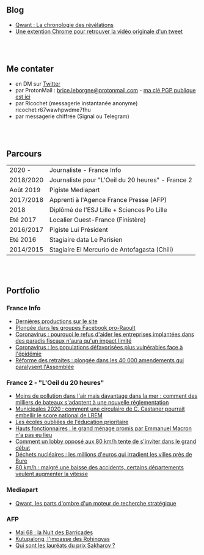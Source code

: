 ## Blog

- [Qwant : La chronologie des révélations](https://briceleborgne.github.io/posts/chronoqwant.html)
- [Une extention Chrome pour retrouver la vidéo originale d'un tweet](https://briceleborgne.github.io/posts/originvideo.html)

<br/><br/>
## Me contater 
- en DM sur [Twitter](http://www.twitter.com/BriceLeBorgne)
- par ProtonMail : brice.leborgne@protonmail.com - [ma clé PGP publique est ici](/files/publickey.brice.leborgne@protonmail.com.asc)
- par Ricochet (messagerie instantanée anonyme) ricochet:r67wawhpwdme7fhu
- par messagerie chiffrée (Signal ou Telegram)


<br/><br/>
## Parcours

|           |                                              |
|:----------|:---------------------------------------------|
| 2020 -    | Journaliste - France Info                    |
| 2018/2020 | Journaliste pour "L'Oeil du 20 heures" - France 2 |
| Août 2019 | Pigiste Mediapart                            |
| 2017/2018 | Apprenti à l'Agence France Presse (AFP)      |
| 2018      | Diplômé de l'ESJ Lille + Sciences Po Lille   |
| Eté 2017  | Localier Ouest-France (Finistère)            |
| 2016/2017 | Pigiste Lui Président                        |
| Eté 2016  | Stagiaire data Le Parisien                   |
| 2014/2015 | Stagiaire El Mercurio de Antofagasta (Chili) |

<br/><br/>
## Portfolio

### France Info
- [Dernières productions sur le site](https://www.francetvinfo.fr/journaliste/brice-le-borgne/)
- [Plongée dans les groupes Facebook pro-Raoult](https://www.francetvinfo.fr/sante/maladie/coronavirus/infographies-de-la-chloroquine-a-la-politique-on-a-passe-au-microscope-les-groupes-facebook-de-soutien-au-professeur-raoult_3940271.html)
- [Coronavirus : pourquoi le refus d'aider les entreprises implantées dans des paradis fiscaux n'aura qu'un impact limité](https://www.francetvinfo.fr/economie/impots/exil-fiscal/coronavirus-pourquoi-le-refus-d-aider-les-entreprises-francaises-implantees-dans-des-paradis-fiscaux-n-aura-qu-un-impact-limite_3932461.html)
- [Coronavirus : les populations défavorisées plus vulnérables face à l'épidémie](https://www.francetvinfo.fr/sante/maladie/coronavirus/infographies-coronavirus-les-populations-defavorisees-plus-vulnerables-face-a-l-epidemie_3917541.html)
- [Réforme des retraites : plongée dans les 40 000 amendements qui paralysent l'Assemblée](https://www.francetvinfo.fr/economie/retraite/reforme-des-retraites/infographies-reforme-des-retraites-on-s-est-plonge-dans-les-40000-amendements-deposes-a-l-assemblee_3830241.html)

### France 2 - "L'Oeil du 20 heures"
- [Moins de pollution dans l'air mais davantage dans la mer : comment des milliers de bateaux s'adaptent à une nouvelle réglementation](https://www.francetvinfo.fr/monde/environnement/video-moins-de-pollution-dans-l-air-mais-davantage-dans-la-mer-comment-des-milliers-de-bateaux-s-adaptent-a-une-nouvelle-reglementation_3826101.html)
- [Municipales 2020 : comment une circulaire de C. Castaner pourrait embellir le score national de LREM](https://www.francetvinfo.fr/elections/municipales/resultats-du-ps/municipales-la-circulaire-de-christophe-castaner-qui-pourrait-avantager-lrem_3786331.html)
- [Les écoles oubliées de l'éducation prioritaire](https://www.francetvinfo.fr/replay-jt/france-2/20-heures/video-les-ecoles-oubliees-de-l-education-prioritaire_3708691.html)
- [Hauts fonctionnaires : le grand ménage promis par Emmanuel Macron n'a pas eu lieu](https://www.francetvinfo.fr/politique/emmanuel-macron/video-hauts-fonctionnaires-le-grand-menage-promis-par-emmanuel-macron-n-a-pas-eu-lieu_2934425.html)
- [Comment un lobby opposé aux 80 km/h tente de s'inviter dans le grand débat](https://www.francetvinfo.fr/replay-jt/france-2/20-heures/video-quand-les-lobbys-tentent-de-s-inviter-dans-le-grand-debat_3175285.html)
- [Déchets nucléaires : les millions d'euros qui irradient les villes près de Bure](https://www.francetvinfo.fr/replay-jt/france-2/20-heures/video-dechets-nucleaires-les-millions-d-euros-qui-irradient-les-villes-pres-de-bure_3110105.html)
- [80 km/h : malgré une baisse des accidents, certains départements veulent augmenter la vitesse](https://www.francetvinfo.fr/societe/securite-routiere/limitation-de-la-vitesse-a-80-km-h/video-80-km-h-malgre-un-baisse-des-accidents-certains-departements-veulent-augmenter-la-vitesse_3691583.html)

### Mediapart
- [Qwant, les parts d'ombre d'un moteur de recherche stratégique](https://www.mediapart.fr/journal/economie/270819/qwant-les-parts-d-ombre-d-un-moteur-de-recherche-strategique)

### AFP
- [Mai 68 : la Nuit des Barricades](https://interactive.afp.com/graphics/Mai-68-le-recit-de-la-nuit-des-barricades_284/)
- [Kutupalong, l'impasse des Rohingyas](https://interactive.afp.com/graphics/Kutupalong-limpasse-des-Rohingyas_249/)
- [Qui sont les lauréats du prix Sakharov ?](https://interactive.afp.com/graphics/Qui-sont-les-laureats-du-prix-Sakharov-depuis-1988_242/)
